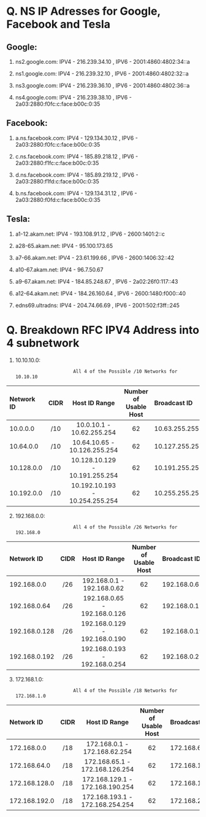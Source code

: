 # Q. NS IP Adresses for Google, Facebook and Tesla

## Google: 
1) ns2.google.com: IPV4 - 216.239.34.10 ,
                   IPV6 - 2001:4860:4802:34::a
                   
2) ns1.google.com: IPV4 - 216.239.32.10 ,
                   IPV6 - 2001:4860:4802:32::a
                   
3) ns3.google.com: IPV4 - 216.239.36.10 ,
                   IPV6 - 2001:4860:4802:36::a
                   
4) ns4.google.com: IPV4 - 216.239.38.10 ,
                   IPV6 - 2a03:2880:f0fc:c:face:b00c:0:35
        
## Facebook: 
1) a.ns.facebook.com: IPV4 - 129.134.30.12 ,
                      IPV6 - 2a03:2880:f0fc:c:face:b00c:0:35
                      
2) c.ns.facebook.com: IPV4 - 185.89.218.12 ,
                      IPV6 - 2a03:2880:f1fc:c:face:b00c:0:35
                      
3) d.ns.facebook.com: IPV4 - 185.89.219.12 ,
                      IPV6 - 2a03:2880:f1fd:c:face:b00c:0:35
                   
4) b.ns.facebook.com: IPV4 - 129.134.31.12 ,
                      IPV6 - 2a03:2880:f0fd:c:face:b00c:0:35
          
## Tesla:
1) a1-12.akam.net: IPV4 - 193.108.91.12 ,
                   IPV6 - 2600:1401:2::c
              
2) a28-65.akam.net: IPV4 - 95.100.173.65 
                  
3) a7-66.akam.net: IPV4 - 23.61.199.66 ,
                   IPV6 - 2600:1406:32::42  

4) a10-67.akam.net: IPV4 - 96.7.50.67

5) a9-67.akam.net: IPV4 - 184.85.248.67 ,
                   IPV6 - 2a02:26f0:117::43
                   
6) a12-64.akam.net: IPV4 - 184.26.160.64 ,
                    IPV6 - 2600:1480:f000::40
                    
7) edns69.ultradns: IPV4 - 204.74.66.69 ,
                    IPV6 - 2001:502:f3ff::245


# Q. Breakdown RFC IPV4 Address into 4 subnetwork
1) 10.10.10.0:

                            All 4 of the Possible /10 Networks for 10.10.10
| Network ID | CIDR  |         Host ID Range          | Number of Usable Host | Broadcast ID   |
| :--------- | :---: | :----------------------------: | :-------------------: | :------------- |
| 10.0.0.0   |  /10  |   10.0.10.1 - 10.62.255.254    |          62           | 10.63.255.255  |
| 10.64.0.0  |  /10  |  10.64.10.65 - 10.126.255.254  |          62           | 10.127.255.255 |
| 10.128.0.0 |  /10  | 10.128.10.129 - 10.191.255.254 |          62           | 10.191.255.255 |
| 10.192.0.0 |  /10  | 10.192.10.193 - 10.254.255.254 |          62           | 10.255.255.255 |


2) 192.168.0.0:

                            All 4 of the Possible /26 Networks for 192.168.0
| Network ID    | CIDR  |         Host ID Range         | Number of Usable Host | Broadcast ID  |
| :------------ | :---: | :---------------------------: | :-------------------: | :------------ |
| 192.168.0.0   |  /26  |  192.168.0.1 - 192.168.0.62   |          62           | 192.168.0.63  |
| 192.168.0.64  |  /26  | 192.168.0.65 - 192.168.0.126  |          62           | 192.168.0.127 |
| 192.168.0.128 |  /26  | 192.168.0.129 - 192.168.0.190 |          62           | 192.168.0.191 |
| 192.168.0.192 |  /26  | 192.168.0.193 - 192.168.0.254 |          62           | 192.168.0.255 |


3) 172.168.1.0:

                            All 4 of the Possible /18 Networks for 172.168.1.0
| Network ID    | CIDR  |          Host ID Range          | Number of Usable Host | Broadcast ID    |
| :------------ | :---: | :-----------------------------: | :-------------------: | :-------------- |
| 172.168.0.0   |  /18  |  172.168.0.1 - 172.168.62.254   |          62           | 172.168.63.255  |
| 172.168.64.0  |  /18  | 172.168.65.1 - 172.168.126.254  |          62           | 172.168.127.255 |
| 172.168.128.0 |  /18  | 172.168.129.1 - 172.168.190.254 |          62           | 172.168.191.255 |
| 172.168.192.0 |  /18  | 172.168.193.1 - 172.168.254.254 |          62           | 172.168.255.255 |